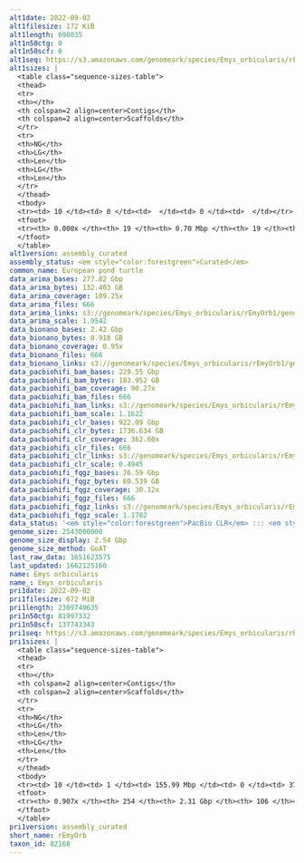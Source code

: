 ```yaml
---
alt1date: 2022-09-02
alt1filesize: 172 KiB
alt1length: 698035
alt1n50ctg: 0
alt1n50scf: 0
alt1seq: https://s3.amazonaws.com/genomeark/species/Emys_orbicularis/rEmyOrb1/assembly_curated/rEmyOrb1.alt.cur.20220902.fasta.gz
alt1sizes: |
  <table class="sequence-sizes-table">
  <thead>
  <tr>
  <th></th>
  <th colspan=2 align=center>Contigs</th>
  <th colspan=2 align=center>Scaffolds</th>
  </tr>
  <tr>
  <th>NG</th>
  <th>LG</th>
  <th>Len</th>
  <th>LG</th>
  <th>Len</th>
  </tr>
  </thead>
  <tbody>
  <tr><td> 10 </td><td> 0 </td><td>  </td><td> 0 </td><td>  </td></tr>  <tr><td> 20 </td><td> 0 </td><td>  </td><td> 0 </td><td>  </td></tr>  <tr><td> 30 </td><td> 0 </td><td>  </td><td> 0 </td><td>  </td></tr>  <tr><td> 40 </td><td> 0 </td><td>  </td><td> 0 </td><td>  </td></tr>  <tr style="background-color:#cccccc;"><td> 50 </td><td> 0 </td><td>  </td><td> 0 </td><td>  </td></tr>  <tr><td> 60 </td><td> 0 </td><td>  </td><td> 0 </td><td>  </td></tr>  <tr><td> 70 </td><td> 0 </td><td>  </td><td> 0 </td><td>  </td></tr>  <tr><td> 80 </td><td> 0 </td><td>  </td><td> 0 </td><td>  </td></tr>  <tr><td> 90 </td><td> 0 </td><td>  </td><td> 0 </td><td>  </td></tr>  <tr><td> 100 </td><td> 0 </td><td>  </td><td> 0 </td><td>  </td></tr>  </tbody>
  <tfoot>
  <tr><th> 0.000x </th><th> 19 </th><th> 0.70 Mbp </th><th> 19 </th><th> 0.70 Mbp </th></tr>
  </tfoot>
  </table>
alt1version: assembly_curated
assembly_status: <em style="color:forestgreen">Curated</em>
common_name: European pond turtle
data_arima_bases: 277.82 Gbp
data_arima_bytes: 132.403 GB
data_arima_coverage: 109.25x
data_arima_files: 666
data_arima_links: s3://genomeark/species/Emys_orbicularis/rEmyOrb1/genomic_data/arima/<br>
data_arima_scale: 1.9542
data_bionano_bases: 2.42 Gbp
data_bionano_bytes: 0.918 GB
data_bionano_coverage: 0.95x
data_bionano_files: 666
data_bionano_links: s3://genomeark/species/Emys_orbicularis/rEmyOrb1/genomic_data/bionano/<br>
data_pacbiohifi_bam_bases: 229.55 Gbp
data_pacbiohifi_bam_bytes: 183.952 GB
data_pacbiohifi_bam_coverage: 90.27x
data_pacbiohifi_bam_files: 666
data_pacbiohifi_bam_links: s3://genomeark/species/Emys_orbicularis/rEmyOrb1/genomic_data/pacbio_hifi/<br>
data_pacbiohifi_bam_scale: 1.1622
data_pacbiohifi_clr_bases: 922.09 Gbp
data_pacbiohifi_clr_bytes: 1736.634 GB
data_pacbiohifi_clr_coverage: 362.60x
data_pacbiohifi_clr_files: 666
data_pacbiohifi_clr_links: s3://genomeark/species/Emys_orbicularis/rEmyOrb1/genomic_data/pacbio_hifi/<br>
data_pacbiohifi_clr_scale: 0.4945
data_pacbiohifi_fqgz_bases: 76.59 Gbp
data_pacbiohifi_fqgz_bytes: 60.539 GB
data_pacbiohifi_fqgz_coverage: 30.12x
data_pacbiohifi_fqgz_files: 666
data_pacbiohifi_fqgz_links: s3://genomeark/species/Emys_orbicularis/rEmyOrb1/genomic_data/pacbio_hifi/<br>
data_pacbiohifi_fqgz_scale: 1.1782
data_status: '<em style="color:forestgreen">PacBio CLR</em> ::: <em style="color:forestgreen">Bionano</em> ::: <em style="color:forestgreen">Arima</em>'
genome_size: 2543000000
genome_size_display: 2.54 Gbp
genome_size_method: GoAT
last_raw_data: 1651623575
last_updated: 1662125160
name: Emys orbicularis
name_: Emys_orbicularis
pri1date: 2022-09-02
pri1filesize: 672 MiB
pri1length: 2309740635
pri1n50ctg: 81997332
pri1n50scf: 137743343
pri1seq: https://s3.amazonaws.com/genomeark/species/Emys_orbicularis/rEmyOrb1/assembly_curated/rEmyOrb1.pri.cur.20220902.fasta.gz
pri1sizes: |
  <table class="sequence-sizes-table">
  <thead>
  <tr>
  <th></th>
  <th colspan=2 align=center>Contigs</th>
  <th colspan=2 align=center>Scaffolds</th>
  </tr>
  <tr>
  <th>NG</th>
  <th>LG</th>
  <th>Len</th>
  <th>LG</th>
  <th>Len</th>
  </tr>
  </thead>
  <tbody>
  <tr><td> 10 </td><td> 1 </td><td> 155.99 Mbp </td><td> 0 </td><td> 373.89 Mbp </td></tr>  <tr><td> 20 </td><td> 3 </td><td> 138.76 Mbp </td><td> 1 </td><td> 300.50 Mbp </td></tr>  <tr><td> 30 </td><td> 5 </td><td> 115.74 Mbp </td><td> 2 </td><td> 217.68 Mbp </td></tr>  <tr><td> 40 </td><td> 7 </td><td> 106.76 Mbp </td><td> 3 </td><td> 158.42 Mbp </td></tr>  <tr style="background-color:#cccccc;"><td> 50 </td><td> 10 </td><td style="background-color:#88ff88;"> 82.00 Mbp </td><td> 5 </td><td style="background-color:#88ff88;"> 137.74 Mbp </td></tr>  <tr><td> 60 </td><td> 14 </td><td> 48.41 Mbp </td><td> 7 </td><td> 114.20 Mbp </td></tr>  <tr><td> 70 </td><td> 21 </td><td> 26.07 Mbp </td><td> 10 </td><td> 81.30 Mbp </td></tr>  <tr><td> 80 </td><td> 36 </td><td> 11.60 Mbp </td><td> 14 </td><td> 34.91 Mbp </td></tr>  <tr><td> 90 </td><td> 119 </td><td> 447.85 Kbp </td><td> 24 </td><td> 18.16 Mbp </td></tr>  <tr><td> 100 </td><td> 0 </td><td>  </td><td> 0 </td><td>  </td></tr>  </tbody>
  <tfoot>
  <tr><th> 0.907x </th><th> 254 </th><th> 2.31 Gbp </th><th> 106 </th><th> 2.31 Gbp </th></tr>
  </tfoot>
  </table>
pri1version: assembly_curated
short_name: rEmyOrb
taxon_id: 82168
---
```

